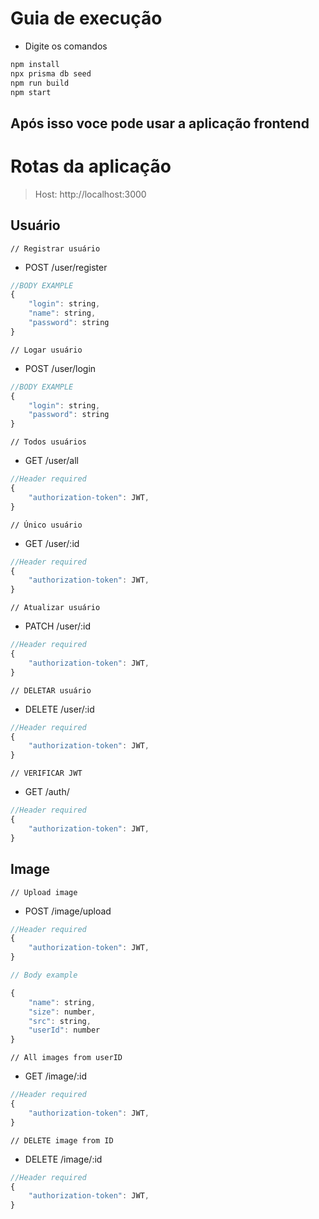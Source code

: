 # Guia de execução

- Digite os comandos

```js
npm install
npx prisma db seed
npm run build
npm start
```

## Após isso voce pode usar a aplicação frontend

# Rotas da aplicação

> Host: http://localhost:3000

## Usuário

`// Registrar usuário`

- POST /user/register

```js
//BODY EXAMPLE
{
	"login": string,
	"name": string,
	"password": string
}
```

`// Logar usuário`

- POST /user/login

```js
//BODY EXAMPLE
{
	"login": string,
	"password": string
}
```

`// Todos usuários`

- GET /user/all

```js
//Header required
{
	"authorization-token": JWT,
}
```

`// Único usuário`

- GET /user/:id

```js
//Header required
{
	"authorization-token": JWT,
}
```

`// Atualizar usuário`

- PATCH /user/:id

```js
//Header required
{
	"authorization-token": JWT,
}
```

`// DELETAR usuário`

- DELETE /user/:id

```js
//Header required
{
	"authorization-token": JWT,
}
```

`// VERIFICAR JWT`

- GET /auth/

```js
//Header required
{
	"authorization-token": JWT,
}
```

## Image

`// Upload image`

- POST /image/upload

```js
//Header required
{
	"authorization-token": JWT,
}

// Body example

{
	"name": string,
	"size": number,
	"src": string,
	"userId": number
}
```

`// All images from userID`

- GET /image/:id

```js
//Header required
{
	"authorization-token": JWT,
}
```

`// DELETE image from ID`

- DELETE /image/:id

```js
//Header required
{
	"authorization-token": JWT,
}
```
